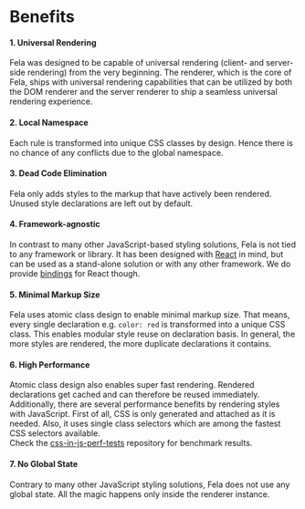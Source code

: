 # Benefits

#### 1. Universal Rendering
Fela was designed to be capable of universal rendering (client- and server-side rendering) from the very beginning. The renderer, which is the core of Fela, ships with universal rendering capabilities that can be utilized by both the DOM renderer and the server renderer to ship a seamless universal rendering experience.

#### 2. Local Namespace
Each rule is transformed into unique CSS classes by design. Hence there is no chance of any conflicts due to the global namespace.

#### 3. Dead Code Elimination
Fela only adds styles to the markup that have actively been rendered. Unused style declarations are left out by default.

#### 4. Framework-agnostic
In contrast to many other JavaScript-based styling solutions, Fela is not tied to any framework or library. It has been designed with [React](https://facebook.github.io/react/) in mind, but can be used as a stand-alone solution or with any other framework. We do provide [bindings](https://github.com/rofrischmann/fela/tree/master/packages/react-fela) for React though.

#### 5. Minimal Markup Size
Fela uses atomic class design to enable minimal markup size. That means, every single declaration e.g. `color: red` is transformed into a unique CSS class. This enables modular style reuse on declaration basis. In general, the more styles are rendered, the more duplicate declarations it contains.

#### 6. High Performance
Atomic class design also enables super fast rendering. Rendered declarations get cached and can therefore be reused immediately. Additionally, there are several performance benefits by rendering styles with JavaScript. First of all, CSS is only generated and attached as it is needed. Also, it uses single class selectors which are among the fastest CSS selectors available.<br>
Check the [css-in-js-perf-tests](https://github.com/hellofresh/css-in-js-perf-tests#results) repository for benchmark results.

#### 7. No Global State
Contrary to many other JavaScript styling solutions, Fela does not use any global state. All the magic happens only inside the renderer instance.
